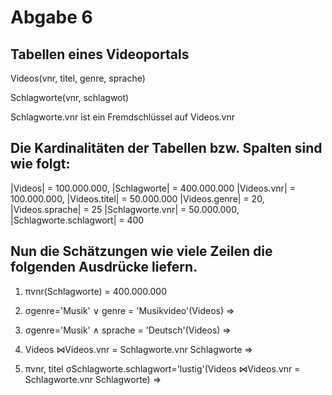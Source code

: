 # Abgabe 6

## Tabellen eines Videoportals

Videos(vnr, titel, genre, sprache)

Schlagworte(vnr, schlagwot)

Schlagworte.vnr ist ein Fremdschlüssel auf Videos.vnr

## Die Kardinalitäten der Tabellen bzw. Spalten sind wie folgt:

|Videos| = 100.000.000, |Schlagworte| = 400.000.000
|Videos.vnr| = 100.000.000, |Videos.titel| = 50.000.000
|Videos.genre| = 20, |Videos.sprache| = 25
|Schlagworte.vnr| = 50.000.000, |Schlagworte.schlagwort| = 400

## Nun die Schätzungen wie viele Zeilen die folgenden Ausdrücke liefern.

1. πvnr(Schlagworte) = 400.000.000

2. σgenre='Musik' ∨ genre = 'Musikvideo'(Videos) =>

3. σgenre='Musik' ∧ sprache = 'Deutsch'(Videos) =>

4. Videos ⋈Videos.vnr = Schlagworte.vnr Schlagworte =>

5. πvnr, titel σSchlagworte.schlagwort='lustig'(Videos ⋈Videos.vnr = Schlagworte.vnr Schlagworte) =>